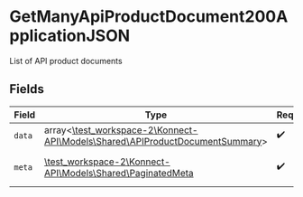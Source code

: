 # GetManyApiProductDocument200ApplicationJSON

List of API product documents


## Fields

| Field                                                                                                                            | Type                                                                                                                             | Required                                                                                                                         | Description                                                                                                                      |
| -------------------------------------------------------------------------------------------------------------------------------- | -------------------------------------------------------------------------------------------------------------------------------- | -------------------------------------------------------------------------------------------------------------------------------- | -------------------------------------------------------------------------------------------------------------------------------- |
| `data`                                                                                                                           | array<[\test_workspace-2\Konnect-API\Models\Shared\APIProductDocumentSummary](../../models/shared/APIProductDocumentSummary.md)> | :heavy_check_mark:                                                                                                               | N/A                                                                                                                              |
| `meta`                                                                                                                           | [\test_workspace-2\Konnect-API\Models\Shared\PaginatedMeta](../../models/shared/PaginatedMeta.md)                                | :heavy_check_mark:                                                                                                               | returns the pagination information                                                                                               |